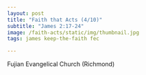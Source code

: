 ```yaml
---
layout: post
title: "Faith that Acts (4/10)"
subtitle: "James 2:17-24"
image: /faith-acts/static/img/thumbnail.jpg
tags: james keep-the-faith fec

---
```

Fujian Evangelical Church (Richmond)
